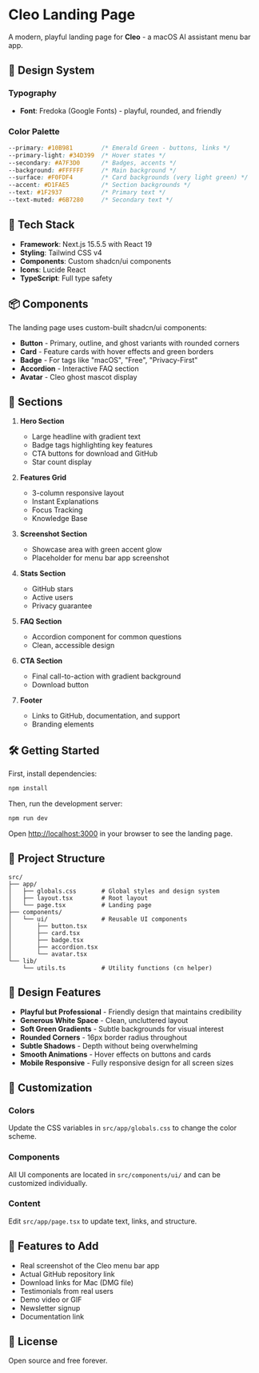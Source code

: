 # Cleo Landing Page

A modern, playful landing page for **Cleo** - a macOS AI assistant menu bar app.

## 🎨 Design System

### Typography

- **Font**: Fredoka (Google Fonts) - playful, rounded, and friendly

### Color Palette

```css
--primary: #10B981        /* Emerald Green - buttons, links */
--primary-light: #34D399  /* Hover states */
--secondary: #A7F3D0      /* Badges, accents */
--background: #FFFFFF     /* Main background */
--surface: #F0FDF4        /* Card backgrounds (very light green) */
--accent: #D1FAE5         /* Section backgrounds */
--text: #1F2937           /* Primary text */
--text-muted: #6B7280     /* Secondary text */
```

## 🚀 Tech Stack

- **Framework**: Next.js 15.5.5 with React 19
- **Styling**: Tailwind CSS v4
- **Components**: Custom shadcn/ui components
- **Icons**: Lucide React
- **TypeScript**: Full type safety

## 📦 Components

The landing page uses custom-built shadcn/ui components:

- **Button** - Primary, outline, and ghost variants with rounded corners
- **Card** - Feature cards with hover effects and green borders
- **Badge** - For tags like "macOS", "Free", "Privacy-First"
- **Accordion** - Interactive FAQ section
- **Avatar** - Cleo ghost mascot display

## 🎯 Sections

1. **Hero Section**

   - Large headline with gradient text
   - Badge tags highlighting key features
   - CTA buttons for download and GitHub
   - Star count display

2. **Features Grid**

   - 3-column responsive layout
   - Instant Explanations
   - Focus Tracking
   - Knowledge Base

3. **Screenshot Section**

   - Showcase area with green accent glow
   - Placeholder for menu bar app screenshot

4. **Stats Section**

   - GitHub stars
   - Active users
   - Privacy guarantee

5. **FAQ Section**

   - Accordion component for common questions
   - Clean, accessible design

6. **CTA Section**

   - Final call-to-action with gradient background
   - Download button

7. **Footer**
   - Links to GitHub, documentation, and support
   - Branding elements

## 🛠️ Getting Started

First, install dependencies:

```bash
npm install
```

Then, run the development server:

```bash
npm run dev
```

Open [http://localhost:3000](http://localhost:3000) in your browser to see the landing page.

## 📁 Project Structure

```
src/
├── app/
│   ├── globals.css       # Global styles and design system
│   ├── layout.tsx        # Root layout
│   └── page.tsx          # Landing page
├── components/
│   └── ui/               # Reusable UI components
│       ├── button.tsx
│       ├── card.tsx
│       ├── badge.tsx
│       ├── accordion.tsx
│       └── avatar.tsx
└── lib/
    └── utils.ts          # Utility functions (cn helper)
```

## 🎨 Design Features

- **Playful but Professional** - Friendly design that maintains credibility
- **Generous White Space** - Clean, uncluttered layout
- **Soft Green Gradients** - Subtle backgrounds for visual interest
- **Rounded Corners** - 16px border radius throughout
- **Subtle Shadows** - Depth without being overwhelming
- **Smooth Animations** - Hover effects on buttons and cards
- **Mobile Responsive** - Fully responsive design for all screen sizes

## 📝 Customization

### Colors

Update the CSS variables in `src/app/globals.css` to change the color scheme.

### Components

All UI components are located in `src/components/ui/` and can be customized individually.

### Content

Edit `src/app/page.tsx` to update text, links, and structure.

## 🌟 Features to Add

- Real screenshot of the Cleo menu bar app
- Actual GitHub repository link
- Download links for Mac (DMG file)
- Testimonials from real users
- Demo video or GIF
- Newsletter signup
- Documentation link

## 📄 License

Open source and free forever.
